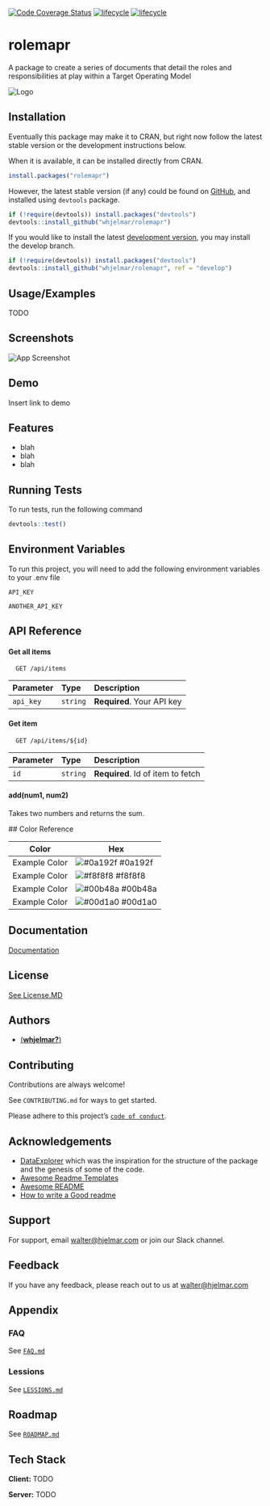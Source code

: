 
<!-- README.md is generated from README.Rmd. Please edit that file -->

[![Code Coverage
Status](https://codecov.io/gh/whjelmar/rolemapr/branch/master/graph/badge.svg)](https://codecov.io/github/whjelmar/rolemapr?branch=main)
[![lifecycle](https://img.shields.io/badge/lifecycle-EXPERIMENTAL-orange)](https://www.tidyverse.org/lifecycle/#experimental)
[![lifecycle](https://img.shields.io/github/issues/whjelmar/rolemapr)](https://img.shields.io/github/issues/whjelmar/rolemapr)

# rolemapr

A package to create a series of documents that detail the roles and
responsibilities at play within a Target Operating Model

![Logo](https://github.com/whjelmar/rolemapr/logo.png)

## Installation

Eventually this package may make it to CRAN, but right now follow the
latest stable version or the development instructions below.

When it is available, it can be installed directly from CRAN.

``` r
install.packages("rolemapr")
```

However, the latest stable version (if any) could be found on
[GitHub](https://github.com/whjelmar/rolemapr), and installed using
`devtools` package.

``` r
if (!require(devtools)) install.packages("devtools")
devtools::install_github("whjelmar/rolemapr")
```

If you would like to install the latest [development
version](https://github.com/whjelmar/rolemapr/tree/develop), you may
install the develop branch.

``` r
if (!require(devtools)) install.packages("devtools")
devtools::install_github("whjelmar/rolemapr", ref = "develop")
```

## Usage/Examples

TODO

## Screenshots

![App Screenshot](https://github.com/whjelmar/screenshots/rolemapr.png)

## Demo

Insert link to demo

## Features

-   blah
-   blah
-   blah

## Running Tests

To run tests, run the following command

``` r
devtools::test()
```

## Environment Variables

To run this project, you will need to add the following environment
variables to your .env file

`API_KEY`

`ANOTHER_API_KEY`

## API Reference

#### Get all items

``` http
  GET /api/items
```

| Parameter | Type     | Description                |
|:----------|:---------|:---------------------------|
| `api_key` | `string` | **Required**. Your API key |

#### Get item

``` http
  GET /api/items/${id}
```

| Parameter | Type     | Description                       |
|:----------|:---------|:----------------------------------|
| `id`      | `string` | **Required**. Id of item to fetch |

#### add(num1, num2)

Takes two numbers and returns the sum.

\## Color Reference

| Color         | Hex                                                                |
|---------------|--------------------------------------------------------------------|
| Example Color | ![\#0a192f](https://via.placeholder.com/10/0a192f?text=+) \#0a192f |
| Example Color | ![\#f8f8f8](https://via.placeholder.com/10/f8f8f8?text=+) \#f8f8f8 |
| Example Color | ![\#00b48a](https://via.placeholder.com/10/00b48a?text=+) \#00b48a |
| Example Color | ![\#00d1a0](https://via.placeholder.com/10/00b48a?text=+) \#00d1a0 |

## Documentation

[Documentation](https://rolemapr.github.io/)

## License

[See License.MD](https://github.com/whjelmar/rolemapr/LICENSE.md)

## Authors

-   [(**whjelmar?**)](https://www.github.com/whjelmar)

## Contributing

Contributions are always welcome!

See `CONTRIBUTING.md` for ways to get started.

Please adhere to this project’s
[`code of conduct`](https://github.com/whjelmar/rolemapr/CONTRIBUTING.md).

## Acknowledgements

-   [DataExplorer](https://github.com/boxuancui/DataExplorer) which was
    the inspiration for the structure of the package and the genesis of
    some of the code.
-   [Awesome Readme
    Templates](https://awesomeopensource.com/project/elangosundar/awesome-README-templates)
-   [Awesome README](https://github.com/matiassingers/awesome-readme)
-   [How to write a Good
    readme](https://bulldogjob.com/news/449-how-to-write-a-good-readme-for-your-github-project)

## Support

For support, email <walter@hjelmar.com> or join our Slack channel.

## Feedback

If you have any feedback, please reach out to us at <walter@hjelmar.com>

## Appendix

### FAQ

See [`FAQ.md`](https://github.com/whjelmar/rolemapr/FAQ.md)

### Lessions

See [`LESSIONS.md`](https://github.com/whjelmar/rolemapr/LESSIONS.md)

## Roadmap

See [`ROADMAP.md`](https://github.com/whjelmar/rolemapr/ROADMAP.md)

## Tech Stack

**Client:** TODO

**Server:** TODO
